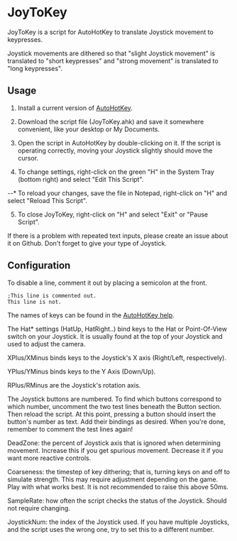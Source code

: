 JoyToKey
========
JoyToKey is a script for AutoHotKey to translate Joystick movement to keypresses.

Joystick movements are dithered so that "slight Joystick movement" is translated to
"short keypresses" and "strong movement" is translated to "long keypresses".

Usage
-----

1. Install a current version of [AutoHotKey](http://www.autohotkey.com/).

2. Download the script file (JoyToKey.ahk) and save it somewhere convenient, like your desktop or My Documents.

3. Open the script in AutoHotKey by double-clicking on it. If the script is operating correctly, moving your Joystick slightly should move the cursor.

4. To change settings, right-click on the green "H" in the System Tray (bottom right) and select "Edit This Script".

--* To reload your changes, save the file in Notepad, right-click on "H" and select "Reload This Script".

5. To close JoyToKey, right-click on "H" and select "Exit" or "Pause Script".

If there is a problem with repeated text inputs, please create an issue about
it on Github. Don't forget to give your type of Joystick.

Configuration
-------------

To disable a line, comment it out by placing a semicolon at the front.

    ;This line is commented out.
	This line is not.

The names of keys can be found in the [AutoHotKey help](http://www.autohotkey.com/docs/KeyList.htm).

The Hat* settings (HatUp, HatRight..) bind keys to the Hat or Point-Of-View switch on your Joystick.
It is usually found at the top of your Joystick and used to adjust the camera.

XPlus/XMinus binds keys to the Joystick's X axis (Right/Left, respectively).

YPlus/YMinus binds keys to the Y Axis (Down/Up).

RPlus/RMinus are the Joystick's rotation axis.

The Joystick buttons are numbered. To find which buttons correspond to which number,
uncomment the two test lines beneath the Button section. Then reload the script. At this
point, pressing a button should insert the button's number as text. Add their bindings as
desired. When you're done, remember to comment the test lines again!

DeadZone: the percent of Joystick axis that is ignored when determining movement. Increase this if
you get spurious movement. Decrease it if you want more reactive controls.

Coarseness: the timestep of key dithering; that is, turning keys on and off to simulate strength.
This may require adjustment depending on the game. Play with what works best. It is not recommended
to raise this above 50ms.

SampleRate: how often the script checks the status of the Joystick. Should not require changing.

JoystickNum: the index of the Joystick used. If you have multiple Joysticks, and the script uses
the wrong one, try to set this to a different number.
